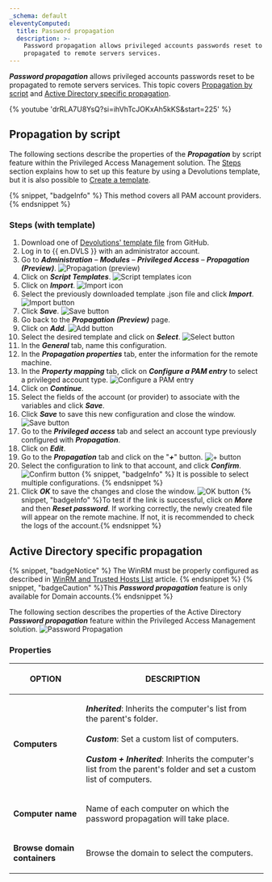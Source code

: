 ```yaml
---
_schema: default
eleventyComputed:
  title: Password propagation
  description: >-
    Password propagation allows privileged accounts passwords reset to be
    propagated to remote servers services.
---
```

***Password propagation*** allows privileged accounts passwords reset to be propagated to remote servers services. This topic covers [Propagation by script](#propagation-by-script) and [Active Directory specific propagation](#active-directory-specific-propagation).

{% youtube 'drRLA7U8YsQ?si=ihVhTcJOKxAh5kKS&amp;start=225' %}

## Propagation by script

The following sections describe the properties of the ***Propagation*** by script feature within the Privileged Access Management solution. The [Steps](#steps-with-template) section explains how to set up this feature by using a Devolutions template, but it is also possible to [Create a template](#create-a-powershell-template).

{% snippet, "badgeInfo" %}
This method covers all PAM account providers.
{% endsnippet %}

### Steps (with template)

1. Download one of [Devolutions' template file](https://github.com/Devolutions/PAM-Providers/tree/master/Propagation-Scripts) from GitHub.
2. Log in to {{ en.DVLS }} with an administrator account.
3. Go to ***Administration*** – ***Modules*** – ***Privileged Access*** – ***Propagation (Preview)***. ![Propagation (preview)](https://cdnweb.devolutions.net/docs/DVLS4054_2024_2.png "Propagation &#40;preview&#41;")
4. Click on ***Script Templates***. ![Script templates icon](https://cdnweb.devolutions.net/docs/DVLS4042_2024_2.png "Script templates icon")
5. Click on ***Import***. ![Import icon](https://cdnweb.devolutions.net/docs/DVLS4043_2024_2.png "Import icon")
6. Select the previously downloaded template .json file and click ***Import***. ![Import button](https://cdnweb.devolutions.net/docs/docs_en_kb_KB0099.png "Import button")
7. Click ***Save***. ![Save button](https://cdnweb.devolutions.net/docs/docs_en_kb_KB0100.png "Save button")
8. Go back to the ***Propagation (Preview)*** page.
9. Click on ***Add***. ![Add button](https://cdnweb.devolutions.net/docs/DVLS4049_2024_2.png "Add button")
10. Select the desired template and click on ***Select***. ![Select button](https://cdnweb.devolutions.net/docs/DVLS4055_2024_2.png "Select button")
11. In the ***General*** tab, name this configuration.
12. In the ***Propagation properties*** tab, enter the information for the remote machine.
13. In the ***Property mapping*** tab, click on ***Configure a PAM entry*** to select a privileged account type. ![Configure a PAM entry](https://cdnweb.devolutions.net/docs/docs_en_kb_KB0103.png)
14. Click on ***Continue***.
15. Select the fields of the account (or provider) to associate with the variables and click ***Save***.
16. Click ***Save*** to save this new configuration and close the window. ![Save button](https://cdnweb.devolutions.net/docs/docs_en_kb_KB0104.png)
17. Go to the ***Privileged access*** tab and select an account type previously configured with ***Propagation***.
18. Click on ***Edit***.
19. Go to the ***Propagation*** tab and click on the "***\+***" button. ![+ button](https://cdnweb.devolutions.net/docs/docs_en_kb_KB0105.png)
20. Select the configuration to link to that account, and click ***Confirm***. ![Confirm button](https://cdnweb.devolutions.net/docs/docs_en_kb_KB0106.png) {% snippet, "badgeInfo" %}
                                                                                                                                                                                                                                                                                                                                                                                                                                                            It is possible to select multiple configurations.
                                                                                                                                                                                                                                                                                                                                                                                                                                                                   {% endsnippet %}
21. Click ***OK*** to save the changes and close the window. ![OK button](https://cdnweb.devolutions.net/docs/docs_en_kb_KB0107.png) {% snippet, "badgeInfo" %}To test if the link is successful, click on ***More*** and then ***Reset password***. If working correctly, the newly created file will appear on the remote machine. If not, it is recommended to check the logs of the account.{% endsnippet %}

## Active Directory specific propagation

{% snippet, "badgeNotice" %}
The WinRM must be properly configured as described in [WinRM and Trusted Hosts List](/server/kb/how-to-articles/winrm-trustedhostslist/) article.
{% endsnippet %} {% snippet, "badgeCaution" %}This ***Password propagation*** feature is only available for Domain accounts.{% endsnippet %}

The following section describes the properties of the Active Directory ***Password propagation*** feature within the Privileged Access Management solution. ![Password Propagation](https://cdnweb.devolutions.net/docs/docs_en_server_ServerOp8174.png)

### Properties

<table><thead><tr><th><p>OPTION</p></th><th><p>DESCRIPTION</p></th></tr></thead><tbody><tr><td><p><strong>Computers</strong></p></td><td><p><em><strong>Inherited</strong></em>: Inherits the computer's list from the parent's folder.<br /><br /><em><strong>Custom</strong></em>: Set a custom list of computers.<br /><br /><em><strong>Custom + Inherited</strong></em>: Inherits the computer's list from the parent's folder and set a custom list of computers.</p></td></tr><tr><td><p><strong>Computer name</strong></p></td><td><p>Name of each computer on which the password propagation will take place.</p></td></tr><tr><td><p><strong>Browse domain containers</strong></p></td><td><p>Browse the domain to select the computers.</p></td></tr></tbody></table>